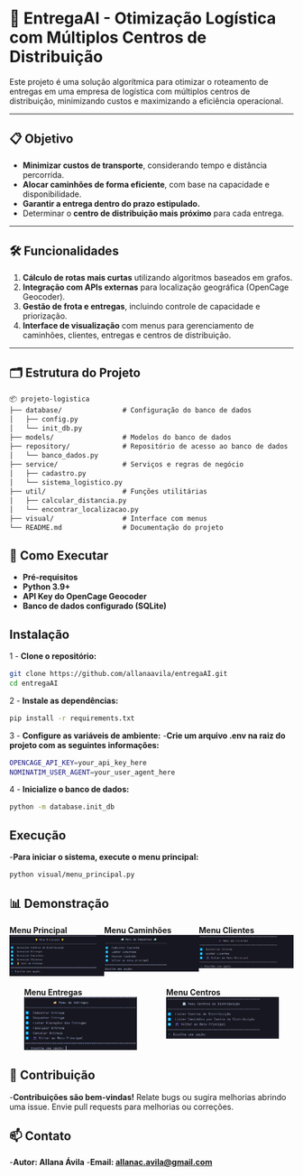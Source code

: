 # 🚚 **EntregaAI - Otimização Logística com Múltiplos Centros de Distribuição**

Este projeto é uma solução algorítmica para otimizar o roteamento de entregas em uma empresa de logística com múltiplos centros de distribuição, minimizando custos e maximizando a eficiência operacional.

---

## 📋 **Objetivo**

- **Minimizar custos de transporte**, considerando tempo e distância percorrida.  
- **Alocar caminhões de forma eficiente**, com base na capacidade e disponibilidade.  
- **Garantir a entrega dentro do prazo estipulado.**  
- Determinar o **centro de distribuição mais próximo** para cada entrega.  

---

## 🛠️ **Funcionalidades**

1. **Cálculo de rotas mais curtas** utilizando algoritmos baseados em grafos.  
2. **Integração com APIs externas** para localização geográfica (OpenCage Geocoder).  
3. **Gestão de frota e entregas**, incluindo controle de capacidade e priorização.  
4. **Interface de visualização** com menus para gerenciamento de caminhões, clientes, entregas e centros de distribuição.  

---

## 🗂️ **Estrutura do Projeto**

```plaintext
📦 projeto-logistica
├── database/               # Configuração do banco de dados
│   ├── config.py          
│   └── init_db.py         
├── models/                 # Modelos do banco de dados
├── repository/             # Repositório de acesso ao banco de dados
│   └── banco_dados.py      
├── service/                # Serviços e regras de negócio
│   ├── cadastro.py         
│   └── sistema_logistico.py
├── util/                   # Funções utilitárias
│   ├── calcular_distancia.py 
│   └── encontrar_localizacao.py 
├── visual/                 # Interface com menus
└── README.md               # Documentação do projeto

```

## 🚀 Como Executar
- **Pré-requisitos**
- **Python 3.9+**
- **API Key do OpenCage Geocoder**
- **Banco de dados configurado (SQLite)**

## Instalação
1 - **Clone o repositório:**
```bash
git clone https://github.com/allanaavila/entregaAI.git
cd entregaAI
```

2 - **Instale as dependências:**
```bash
pip install -r requirements.txt
```

3 - **Configure as variáveis de ambiente:**
-**Crie um arquivo .env na raiz do projeto com as seguintes informações:**
```bash
OPENCAGE_API_KEY=your_api_key_here
NOMINATIM_USER_AGENT=your_user_agent_here
```

4 - **Inicialize o banco de dados:**
```bash
python -m database.init_db
```

## Execução
-**Para iniciar o sistema, execute o menu principal:**
```bash
python visual/menu_principal.py
```

## 📊 Demonstração
<div style="display: flex; justify-content: space-around;">
  <div>
    <strong>Menu Principal</strong><br>
    <img src="image/principal.png" alt="Menu Principal" width="200"/>
  </div>
  <div>
    <strong>Menu Caminhões</strong><br>
    <img src="image/caminhoes.png" alt="Menu Caminhões" width="200"/>
  </div>
  <div>
    <strong>Menu Clientes</strong><br>
    <img src="image/clientes.png" alt="Menu Clientes" width="200"/>
  </div>
</div>
<br>
<div style="display: flex; justify-content: space-around;">
  <div>
    <strong>Menu Entregas</strong><br>
    <img src="image/entregas.png" alt="Menu Entregas" width="200"/>
  </div>
  <div>
    <strong>Menu Centros</strong><br>
    <img src="image/centros.png" alt="Menu Centros" width="200"/>
  </div>
</div>


## 📝 Contribuição
-**Contribuições são bem-vindas!**
Relate bugs ou sugira melhorias abrindo uma issue.
Envie pull requests para melhorias ou correções.

## 📫 Contato
-**Autor: Allana Ávila**
-**Email: allanac.avila@gmail.com**


